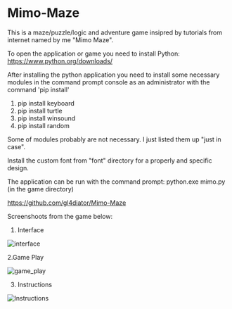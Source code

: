 # Mimo-Maze
This is a maze/puzzle/logic and adventure game insipred by tutorials from internet named by me "Mimo Maze".

To open the application or game you need to install Python: https://www.python.org/downloads/

After installing the python application you need to install some necessary modules in the command prompt console as an administrator with the command 'pip install'
1. pip install keyboard
2. pip install turtle
3. pip install winsound
4. pip install random

Some of modules probably are not necessary. I just listed them up "just in case".

Install the custom font from "font" directory for a properly and specific design. 

The application can be run with the command prompt: python.exe mimo.py (in the game directory)

https://github.com/gl4diator/Mimo-Maze

Screenshoots from the game below:

1. Interface



![interface](https://user-images.githubusercontent.com/65448352/136954498-a95b4810-a306-4fa7-b89b-ca7fcedbf075.png)



2.Game Play

![game_play](https://user-images.githubusercontent.com/65448352/136954553-27e2bff2-2bf8-4442-b91d-c5a91369a35b.png)


3. Instructions


![Instructions](https://user-images.githubusercontent.com/65448352/136954584-0c891d0a-28c2-4cb0-83d9-b67c78c9fc3a.png)

